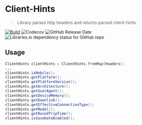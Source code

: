 # Client-Hints
> Library parses http headers and returns parsed client-hints.

[![Build](https://github.com/bgalek/client-hints/actions/workflows/ci.yml/badge.svg?branch=main)](https://github.com/bgalek/client-hints/actions/workflows/ci.yml)
![Codecov](https://img.shields.io/codecov/c/github/bgalek/client-hints.svg?style=flat-square)
![GitHub Release Date](https://img.shields.io/github/release-date/bgalek/client-hints.svg?style=flat-square)
![Libraries.io dependency status for GitHub repo](https://img.shields.io/librariesio/github/bgalek/client-hints.svg?style=flat-square)


## Usage

```java
ClientHints clientHints = ClientHints.fromMap(headers);
...
clientHints.isMobile();
clientHints.getPlatform();
clientHints.getPlatformVersion();
clientHints.getArchitecture();
clientHints.getUserAgent();
clientHints.getDeviceMemory();
clientHints.getDownlink();
clientHints.getEffectiveConnectionType();
clientHints.getModel();
clientHints.getRoundTripTime();
clientHints.isSaveDataEnabled();
```
